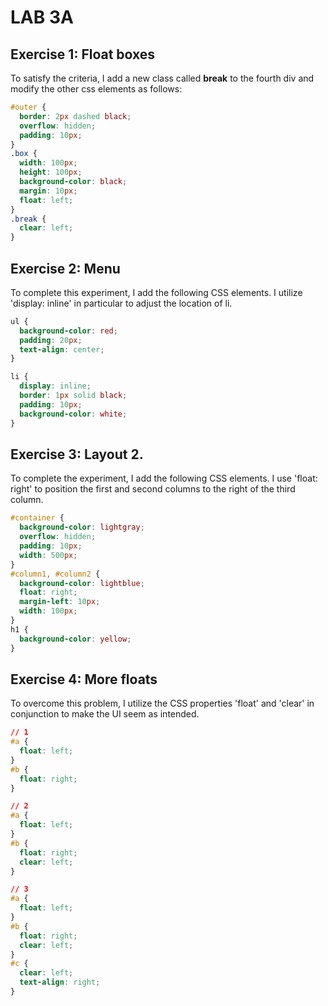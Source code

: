 #  LAB 3A
## Exercise 1: Float boxes
To satisfy the criteria, I add a new class called **break** to the fourth div and modify the other css elements as follows:

```css
#outer {
  border: 2px dashed black;
  overflow: hidden;
  padding: 10px;
}
.box {
  width: 100px;
  height: 100px;
  background-color: black;
  margin: 10px;
  float: left;
}
.break {
  clear: left;
}
```

## Exercise 2: Menu
To complete this experiment, I add the following CSS elements. I utilize 'display: inline' in particular to adjust the location of li.
```css
ul {
  background-color: red;
  padding: 20px;
  text-align: center;
}

li {
  display: inline;
  border: 1px solid black;
  padding: 10px;
  background-color: white;
}
```

## Exercise 3: Layout 2.
To complete the experiment, I add the following CSS elements. I use 'float: right' to position the first and second columns to the right of the third column.

```css
#container {
  background-color: lightgray;
  overflow: hidden;
  padding: 10px;
  width: 500px;
}
#column1, #column2 {
  background-color: lightblue;
  float: right;
  margin-left: 10px;
  width: 100px;
}
h1 {
  background-color: yellow;
}
```

## Exercise 4: More floats
To overcome this problem, I utilize the CSS properties 'float' and 'clear' in conjunction to make the UI seem as intended.

```css
// 1
#a {
  float: left;
}
#b {
  float: right;
}

// 2
#a {
  float: left;
}
#b {
  float: right;
  clear: left;
}

// 3
#a {
  float: left;
}
#b {
  float: right;
  clear: left;
}
#c {
  clear: left;
  text-align: right;
}

```

